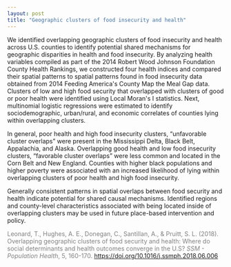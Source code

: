 ```yaml
---
layout: post
title: "Geographic clusters of food insecurity and health"
---
```


We identified overlapping geographic clusters of food insecurity and health across U.S. counties to identify potential shared mechanisms for geographic disparities in health and food insecurity. By analyzing health variables compiled as part of the 2014 Robert Wood Johnson Foundation County Health Rankings, we constructed four health indices and compared their spatial patterns to spatial patterns found in food insecurity data obtained from 2014 Feeding America's County Map the Meal Gap data. Clusters of low and high food security that overlapped with clusters of good or poor health were identified using Local Moran's I statistics. Next, multinomial logistic regressions were estimated to identify sociodemographic, urban/rural, and economic correlates of counties lying within overlapping clusters.

In general, poor health and high food insecurity clusters, “unfavorable cluster overlaps” were present in the Mississippi Delta, Black Belt, Appalachia, and Alaska. Overlapping good health and low food insecurity clusters, “favorable cluster overlaps” were less common and located in the Corn Belt and New England. Counties with higher black populations and higher poverty were associated with an increased likelihood of lying within overlapping clusters of poor health and high food insecurity.

Generally consistent patterns in spatial overlaps between food security and health indicate potential for shared causal mechanisms. Identified regions and county-level characteristics associated with being located inside of overlapping clusters may be used in future place-based intervention and policy.

<p style="color:Gray">Leonard, T., Hughes, A. E., Donegan, C., Santillan, A., &amp; Pruitt, S. L. (2018). Overlapping geographic clusters of food security and health: Where do social determinants and health outcomes converge in the U.S? <em>SSM - Population Health</em>, 5, 160-170. <a href="https://doi.org/10.1016/j.ssmph.2018.06.006">https://doi.org/10.1016/j.ssmph.2018.06.006</a></p>